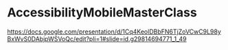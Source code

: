 # AccessibilityMobileMasterClass


https://docs.google.com/presentation/d/1Cq4KeolDBbFN6TjZoVCwC9L98yBxWvS0DAbjpWSVoQc/edit?pli=1#slide=id.g29814694771_1_49
